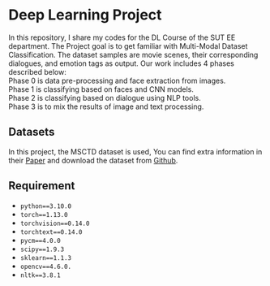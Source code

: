 # Deep Learning Project 
In this repository, I share my codes for the DL Course of the SUT EE department. The Project goal is to get familiar with Multi-Modal Dataset Classification. The dataset samples are movie scenes, their corresponding dialogues, and emotion tags as output. Our work includes 4 phases described below:  
Phase 0 is data pre-processing and face extraction from images.  
Phase 1 is classifying based on faces and CNN models.  
Phase 2 is classifying based on dialogue using NLP tools.  
Phase 3 is to mix the results of image and text processing.
## Datasets
In this project, the MSCTD dataset is used, You can find extra information in their [Paper](https://arxiv.org/abs/2202.13645) and download the dataset from [Github](https://github.com/XL2248/MSCTD).


## Requirement
- `python==3.10.0`
- `torch==1.13.0`
- `torchvision==0.14.0`
- `torchtext==0.14.0`
- `pycm==4.0.0`
- `scipy==1.9.3`
- `sklearn==1.1.3`
- `opencv==4.6.0.`
- `nltk==3.8.1`
